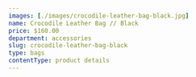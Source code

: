 ```yaml
---
images: [./images/crocodile-leather-bag-black.jpg]
name: Crocodile Leather Bag // Black
price: $160.00
department: accessories
slug: crocodile-leather-bag-black
type: bags
contentType: product details
---
```

